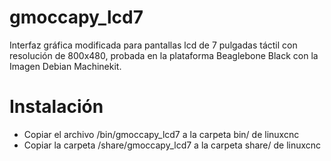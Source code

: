 # gmoccapy_lcd7
Interfaz gráfica modificada para pantallas lcd de 7 pulgadas táctil con resolución de 800x480, probada en la plataforma Beaglebone Black con la Imagen Debian Machinekit.

# Instalación

  - Copiar el archivo /bin/gmoccapy_lcd7 a la carpeta bin/ de linuxcnc
  - Copiar la carpeta /share/gmoccapy_lcd7 a la carpeta share/ de linuxcnc

